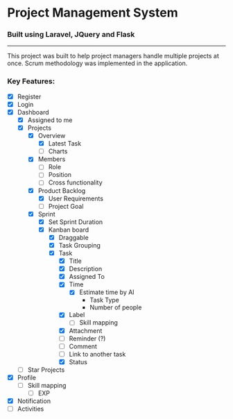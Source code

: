 # Project Management System

### Built using Laravel, JQuery and Flask

---

This project was built to help project managers handle multiple projects at once. Scrum methodology was implemented in the application.

### Key Features:

-   [x] Register
-   [x] Login
-   [x] Dashboard
    -   [x] Assigned to me
    -   [x] Projects
        -   [x] Overview
            -   [x] Latest Task
            -   [ ] Charts
        -   [x] Members
            -   [ ] Role
            -   [ ] Position
            -   [ ] Cross functionality
        -   [x] Product Backlog
            -   [x] User Requirements
            -   [ ] Project Goal
        -   [x] Sprint
            -   [x] Set Sprint Duration
            -   [x] Kanban board
                -   [x] Draggable
                -   [x] Task Grouping
                -   [x] Task
                    -   [x] Title
                    -   [x] Description
                    -   [x] Assigned To
                    -   [x] Time
                        -   [x] Estimate time by AI
                            -   Task Type
                            -   Number of people
                    -   [x] Label
                        -   [ ] Skill mapping
                    -   [x] Attachment
                    -   [ ] Reminder (?)
                    -   [ ] Comment
                    -   [ ] Link to another task
                    -   [x] Status
    -   [ ] Star Projects
-   [x] Profile
    -   [ ] Skill mapping
        -   [ ] EXP
-   [x] Notification
-   [ ] Activities
